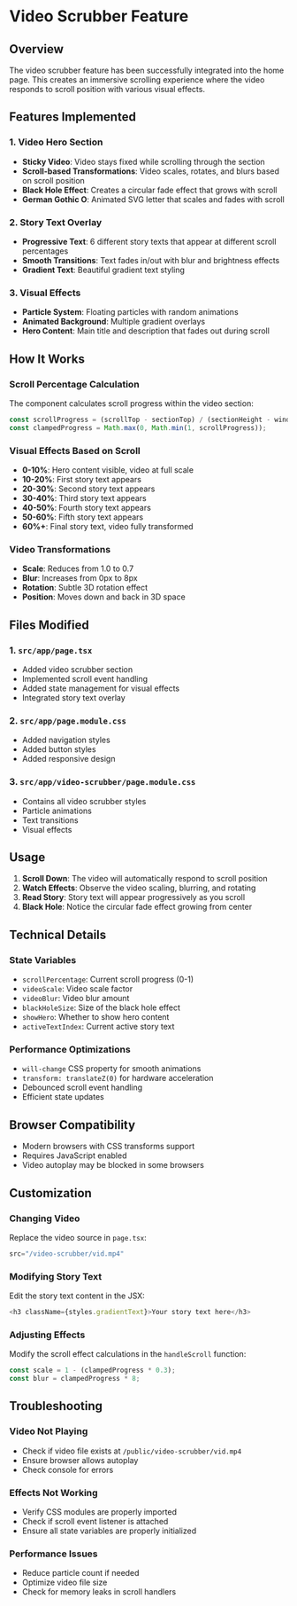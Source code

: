 # Video Scrubber Feature

## Overview
The video scrubber feature has been successfully integrated into the home page. This creates an immersive scrolling experience where the video responds to scroll position with various visual effects.

## Features Implemented

### 1. Video Hero Section
- **Sticky Video**: Video stays fixed while scrolling through the section
- **Scroll-based Transformations**: Video scales, rotates, and blurs based on scroll position
- **Black Hole Effect**: Creates a circular fade effect that grows with scroll
- **German Gothic O**: Animated SVG letter that scales and fades with scroll

### 2. Story Text Overlay
- **Progressive Text**: 6 different story texts that appear at different scroll percentages
- **Smooth Transitions**: Text fades in/out with blur and brightness effects
- **Gradient Text**: Beautiful gradient text styling

### 3. Visual Effects
- **Particle System**: Floating particles with random animations
- **Animated Background**: Multiple gradient overlays
- **Hero Content**: Main title and description that fades out during scroll

## How It Works

### Scroll Percentage Calculation
The component calculates scroll progress within the video section:
```javascript
const scrollProgress = (scrollTop - sectionTop) / (sectionHeight - windowHeight);
const clampedProgress = Math.max(0, Math.min(1, scrollProgress));
```

### Visual Effects Based on Scroll
- **0-10%**: Hero content visible, video at full scale
- **10-20%**: First story text appears
- **20-30%**: Second story text appears
- **30-40%**: Third story text appears
- **40-50%**: Fourth story text appears
- **50-60%**: Fifth story text appears
- **60%+**: Final story text, video fully transformed

### Video Transformations
- **Scale**: Reduces from 1.0 to 0.7
- **Blur**: Increases from 0px to 8px
- **Rotation**: Subtle 3D rotation effect
- **Position**: Moves down and back in 3D space

## Files Modified

### 1. `src/app/page.tsx`
- Added video scrubber section
- Implemented scroll event handling
- Added state management for visual effects
- Integrated story text overlay

### 2. `src/app/page.module.css`
- Added navigation styles
- Added button styles
- Added responsive design

### 3. `src/app/video-scrubber/page.module.css`
- Contains all video scrubber styles
- Particle animations
- Text transitions
- Visual effects

## Usage

1. **Scroll Down**: The video will automatically respond to scroll position
2. **Watch Effects**: Observe the video scaling, blurring, and rotating
3. **Read Story**: Story text will appear progressively as you scroll
4. **Black Hole**: Notice the circular fade effect growing from center

## Technical Details

### State Variables
- `scrollPercentage`: Current scroll progress (0-1)
- `videoScale`: Video scale factor
- `videoBlur`: Video blur amount
- `blackHoleSize`: Size of the black hole effect
- `showHero`: Whether to show hero content
- `activeTextIndex`: Current active story text

### Performance Optimizations
- `will-change` CSS property for smooth animations
- `transform: translateZ(0)` for hardware acceleration
- Debounced scroll event handling
- Efficient state updates

## Browser Compatibility
- Modern browsers with CSS transforms support
- Requires JavaScript enabled
- Video autoplay may be blocked in some browsers

## Customization

### Changing Video
Replace the video source in `page.tsx`:
```javascript
src="/video-scrubber/vid.mp4"
```

### Modifying Story Text
Edit the story text content in the JSX:
```javascript
<h3 className={styles.gradientText}>Your story text here</h3>
```

### Adjusting Effects
Modify the scroll effect calculations in the `handleScroll` function:
```javascript
const scale = 1 - (clampedProgress * 0.3);
const blur = clampedProgress * 8;
```

## Troubleshooting

### Video Not Playing
- Check if video file exists at `/public/video-scrubber/vid.mp4`
- Ensure browser allows autoplay
- Check console for errors

### Effects Not Working
- Verify CSS modules are properly imported
- Check if scroll event listener is attached
- Ensure all state variables are properly initialized

### Performance Issues
- Reduce particle count if needed
- Optimize video file size
- Check for memory leaks in scroll handlers

